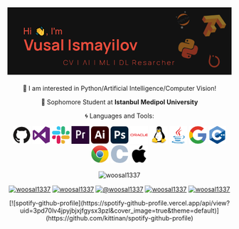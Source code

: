 ## ![Welcome to my profile 🤟](header.png)


<center> 🔭 I am interested in Python/Artificial Intelligence/Computer Vision!

🏫 Sophomore Student at **Istanbul Medipol University**

🌀 Languages and Tools:</center>

<p align="center"> <img src="https://raw.githubusercontent.com/devicons/devicon/ac557d6ff33ff370a5db99f97aeab35ea5c67fbd/icons/github/github-original.svg" alt="github" width="40" height="40"/>

<img src="https://raw.githubusercontent.com/devicons/devicon/ac557d6ff33ff370a5db99f97aeab35ea5c67fbd/icons/visualstudio/visualstudio-plain.svg" alt="github" width="40" height="40"/>

<img src="https://raw.githubusercontent.com/devicons/devicon/ac557d6ff33ff370a5db99f97aeab35ea5c67fbd/icons/slack/slack-original.svg" alt="github" width="40" height="40"/>

<img src="https://raw.githubusercontent.com/devicons/devicon/ac557d6ff33ff370a5db99f97aeab35ea5c67fbd/icons/premierepro/premierepro-plain.svg" alt="github" width="40" height="40"/>

<img src="https://raw.githubusercontent.com/devicons/devicon/ac557d6ff33ff370a5db99f97aeab35ea5c67fbd/icons/illustrator/illustrator-plain.svg" alt="github" width="40" height="40"/>

<img src="https://raw.githubusercontent.com/devicons/devicon/ac557d6ff33ff370a5db99f97aeab35ea5c67fbd/icons/photoshop/photoshop-plain.svg" alt="github" width="40" height="40"/>

<img src="https://raw.githubusercontent.com/devicons/devicon/ac557d6ff33ff370a5db99f97aeab35ea5c67fbd/icons/oracle/oracle-original.svg" alt="github" width="40" height="40"/>

<img src="https://raw.githubusercontent.com/devicons/devicon/ac557d6ff33ff370a5db99f97aeab35ea5c67fbd/icons/linux/linux-original.svg" alt="github" width="40" height="40"/>

<img src="https://raw.githubusercontent.com/devicons/devicon/ac557d6ff33ff370a5db99f97aeab35ea5c67fbd/icons/java/java-original.svg" alt="github" width="40" height="40"/>

<img src="https://raw.githubusercontent.com/devicons/devicon/ac557d6ff33ff370a5db99f97aeab35ea5c67fbd/icons/google/google-original.svg" alt="github" width="40" height="40"/>

<img src="https://raw.githubusercontent.com/devicons/devicon/ac557d6ff33ff370a5db99f97aeab35ea5c67fbd/icons/cplusplus/cplusplus-original.svg" alt="github" width="40" height="40"/>

<img src="https://raw.githubusercontent.com/devicons/devicon/ac557d6ff33ff370a5db99f97aeab35ea5c67fbd/icons/chrome/chrome-original.svg" alt="github" width="40" height="40"/>

<img src="https://raw.githubusercontent.com/devicons/devicon/ac557d6ff33ff370a5db99f97aeab35ea5c67fbd/icons/c/c-original.svg" alt="github" width="40" height="40"/>

<img src="https://raw.githubusercontent.com/devicons/devicon/ac557d6ff33ff370a5db99f97aeab35ea5c67fbd/icons/apple/apple-original.svg" alt="github" width="40" height="40"/>
</p>

<p align="center"><img align="center" src="https://github-readme-stats.vercel.app/api?username=woosal1337&show_icons=true&theme=kacho_ga" alt="woosal1337" /></p>

<p align="center">
<a href="https://twitter.com/woosal1337" target="blank"><img align="center" src="https://cdn.jsdelivr.net/npm/simple-icons@3.0.1/icons/twitter.svg" alt="woosal1337" height="30" width="30" /></a>
<a href="https://linkedin.com/in/woosal1337" target="blank"><img align="center" src="https://cdn.jsdelivr.net/npm/simple-icons@3.0.1/icons/linkedin.svg" alt="woosal1337" height="30" width="30" /></a>
<a href="https://medium.com/@woosal1337" target="blank"><img align="center" src="https://cdn.jsdelivr.net/npm/simple-icons@3.0.1/icons/medium.svg" alt="@woosal1337" height="30" width="30" /></a>
<a href="https://stackoverflow.com/users/12183903/woosal" target="blank"><img align="center" src="https://cdn.jsdelivr.net/npm/simple-icons@3.0.1/icons/stackoverflow.svg" alt="woosal1337" height="30" width="30" /></a>
<a href="https://dev.to/woosal" target="blank"><img align="center" src="https://cdn.jsdelivr.net/npm/simple-icons@3.0.1/icons/dev-dot-to.svg" alt="woosal1337   " height="30" width="30" /></a>
</p>


<center>
[![spotify-github-profile](https://spotify-github-profile.vercel.app/api/view?uid=3pd70lv4jpyjbjxjfgysx3pzl&cover_image=true&theme=default)](https://github.com/kittinan/spotify-github-profile) </center>